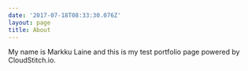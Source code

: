 ```yaml
---
date: '2017-07-18T08:33:30.076Z'
layout: page
title: About
---
```

My name is Markku Laine and this is my test portfolio page powered by CloudStitch.io.
